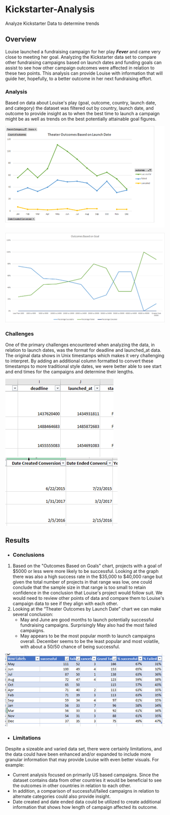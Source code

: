 # Kickstarter-Analysis
Analyze Kickstarter Data to determine trends
## Overview
Louise launched a fundraising campaign for her play ***Fever*** and came very close to meeting her goal. Analyzing the Kickstarter data set to compare other fundraising campaigns based on launch dates and funding goals can assist to see how other campaign outcomes were affected in relation to these two points. This analysis can provide Louise with information that will guide her, hopefully, to a better outcome in her next fundraising effort.
### Analysis
  Based on data about Louise's play (goal, outcome, country, launch date, and category) the dataset was filtered out by country, launch date, and outcome to provide insight as to   when the best time to launch a campaign might be as well as trends on the best potentially attainable goal figures.
  
![Outcomes Based on Launch](https://github.com/agordon16/Kickstarter-Analysis/blob/ae87344c91574416c0398e8797f7dfd1c3366011/Kickstarter%20Images/Theater_Outcomes_vs_Launch.png)

![Outcomes VS Goals](https://github.com/agordon16/Kickstarter-Analysis/blob/ae87344c91574416c0398e8797f7dfd1c3366011/Kickstarter%20Images/Outcomes_vs_Goals.png)

### Challenges
One of the primary challenges encountered when analyzing the data, in relation to launch dates, was the format for deadline and launched_at data. The original data shows in Unix timestamps which makes it very challenging to interpret. By adding an additional column formatted to convert these timestamps to more traditional style dates, we were better able to see start and end times for the campaigns and determine their lengths.

![Unix](https://github.com/agordon16/Kickstarter-Analysis/blob/ae87344c91574416c0398e8797f7dfd1c3366011/Kickstarter%20Images/Unixformat.png)
![DateFormat](https://github.com/agordon16/Kickstarter-Analysis/blob/ae87344c91574416c0398e8797f7dfd1c3366011/Kickstarter%20Images/Date%20format.png)

## Results
- ### Conclusions
1)	Based on the "Outcomes Based on Goals" chart, projects with a goal of $5000 or less were more likely to be successful. Looking at the graph there was also a high success rate in the $35,000 to $40,000 range but given the total number of projects in that range was low, one could conclude that the sample size in that range is too small to retain confidence in the conclusion that Louise's project would follow suit. We would need to review other points of data and compare them to Louise's campaign data to see if they align with each other.
2)	Looking at the “Theater Outcomes by Launch Date” chart we can make several conclusion:
    - 	May and June are good months to launch potentially successful fundraising campaigns. Surprisingly May also had the most failed campaigns. 
    - 	May appears to be the most popular month to launch campaigns overall.  December seems to be the least popular and most volatile, with about a 50/50 chance of being successful.
 
![PercentTable](https://github.com/agordon16/Kickstarter-Analysis/blob/ae87344c91574416c0398e8797f7dfd1c3366011/Kickstarter%20Images/PercentTable.png)
- ### Limitations
Despite a sizeable and varied data set, there were certainly limitations, and the data could have been enhanced and/or expanded to include more granular information that may provide Louise with even better visuals. For example:
   - Current analysis focused on primarily US based campaigns. Since the dataset contains data from other countries it would be beneficial to see the outcomes in other countries in relation to each other.
   - In addition, a comparison of successful/failed campaigns in relation to alternate categories could also provide insight.
   - Date created and date ended data could be utilized to create additional information that shows how length of campaign affected its outcome.
